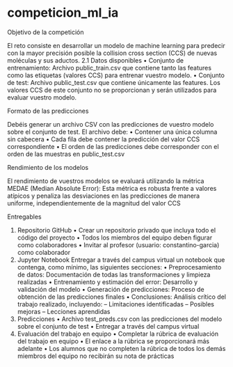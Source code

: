 # competicion_ml_ia

Objetivo de la competición

El reto consiste en desarrollar un modelo de machine learning para predecir con
la mayor precisión posible la collision cross section (CCS) de nuevas moléculas
y sus aductos.
2.1 Datos disponibles
• Conjunto de entrenamiento: Archivo public_train.csv que contiene
tanto las features como las etiquetas (valores CCS) para entrenar vuestro
modelo.
• Conjunto de test: Archivo public_test.csv que contiene únicamente
las features. Los valores CCS de este conjunto no se proporcionan y serán
utilizados para evaluar vuestro modelo.

Formato de las predicciones

Debéis generar un archivo CSV con las predicciones de vuestro modelo sobre el
conjunto de test. El archivo debe:
• Contener una única columna sin cabecera
• Cada fila debe contener la predicción del valor CCS correspondiente
• El orden de las predicciones debe corresponder con el orden de las muestras
en public_test.csv

Rendimiento de los modelos

El rendimiento de vuestros modelos se evaluará utilizando la métrica MEDAE
(Median Absolute Error): Esta métrica es robusta frente a valores atípicos y
penaliza las desviaciones en las predicciones de manera uniforme, independientemente de la magnitud del valor CCS

Entregables

1. Repositorio GitHub
• Crear un repositorio privado que incluya todo el código del proyecto
• Todos los miembros del equipo deben figurar como colaboradores
• Invitar al profesor (usuario: constantino-garcia) como colaborador
2. Jupyter Notebook Entregar a través del campus virtual un notebook que
contenga, como mínimo, las siguientes secciones:
• Preprocesamiento de datos: Documentación de todas las transformaciones y limpieza realizadas
• Entrenamiento y estimación del error: Desarrollo y validación
del modelo
• Generación de predicciones: Proceso de obtención de las predicciones finales
• Conclusiones: Análisis crítico del trabajo realizado, incluyendo:
– Limitaciones identificadas
– Posibles mejoras
– Lecciones aprendidas
3. Predicciones
• Archivo test_preds.csv con las predicciones del modelo sobre el
conjunto de test
• Entregar a través del campus virtual
4. Evaluación del trabajo en equipo
• Completar la rúbrica de evaluación del trabajo en equipo
• El enlace a la rúbrica se proporcionará más adelante
• Los alumnos que no completen la rúbrica de todos los demás miembros
del equipo no recibirán su nota de prácticas